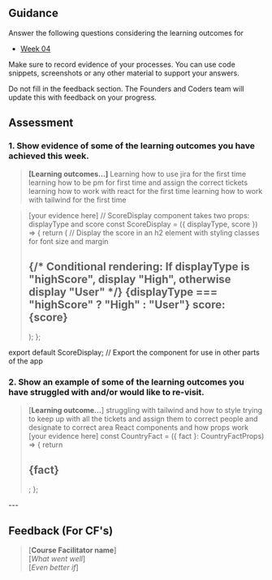 ## Guidance
Answer the following questions considering the learning outcomes for
- [Week 04](https://learn.foundersandcoders.com/course/syllabus/developer/week04-project03-frontend/learning-outcomes/)

Make sure to record evidence of your processes. You can use code snippets, screenshots or any other material to support your answers.

Do not fill in the feedback section. The Founders and Coders team will update this with feedback on your progress.

## Assessment
 ### 1. Show evidence of some of the learning outcomes you have achieved this week.
> **[Learning outcomes...]**
Learning how to use jira for the first time
> learning how to be pm for first time and assign the correct tickets
> learning how to work with react for the first time
> learning how to work with tailwind for the first time

> [your evidence here]
> // ScoreDisplay component takes two props: displayType and score
const ScoreDisplay = ({ displayType, score }) => {
  return (
    // Display the score in an h2 element with styling classes for font size and margin
    <h2 className="text-xl mb-2">
      {/* Conditional rendering: If displayType is "highScore", display "High", otherwise display "User" */}
      {displayType === "highScore" ? "High" : "User"} score: {score}
    </h2>
  );
};

export default ScoreDisplay; // Export the component for use in other parts of the app


 ### 2. Show an example of some of the learning outcomes you have struggled with and/or would like to re-visit.
> [**Learning outcome...**]
> struggling with tailwind and how to style
> trying to keep up with all the tickets and assign them to correct people and designate to correct area
> React components and how props work
> [your evidence here]
> const CountryFact = ({ fact }: CountryFactProps) => {
  return <h2 className="m-auto w-3/6 text-center">{fact}</h2>;
};

--- <div className=" h-[210px] w-[200px] text-center float-right mr-[21px] relative bottom-[400px]">

## Feedback (For CF's)
> [**Course Facilitator name**]  
> [*What went well*]  
> [*Even better if*]
